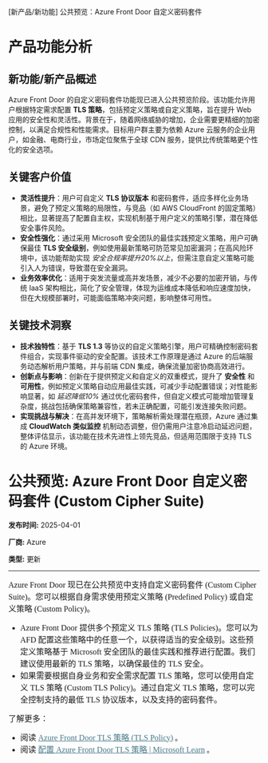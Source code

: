 
<!-- AI_TASK_START: AI标题翻译 -->
[新产品/新功能] 公共预览：Azure Front Door 自定义密码套件

<!-- AI_TASK_END: AI标题翻译 -->


<!-- AI_TASK_START: AI竞争分析 -->
# 产品功能分析

## 新功能/新产品概述  
Azure Front Door 的自定义密码套件功能现已进入公共预览阶段。该功能允许用户根据特定需求配置 **TLS 策略**，包括预定义策略或自定义策略，旨在提升 Web 应用的安全性和灵活性。背景在于，随着网络威胁的增加，企业需要更精细的加密控制，以满足合规性和性能需求。目标用户群主要为依赖 Azure 云服务的企业用户，如金融、电商行业，市场定位聚焦于全球 CDN 服务，提供比传统策略更个性化的安全选项。

## 关键客户价值  
- **灵活性提升**：用户可自定义 **TLS 协议版本** 和密码套件，适应多样化业务场景，避免了预定义策略的局限性，与竞品（如 AWS CloudFront 的固定策略）相比，显著提高了配置自主权，实现机制基于用户定义的策略引擎，潜在降低安全事件风险。  
- **安全性强化**：通过采用 Microsoft 安全团队的最佳实践预定义策略，用户可确保最佳 **TLS 安全级别**，例如使用最新策略可防范常见加密漏洞；在高风险环境中，该功能帮助实现 _安全合规率提升20%以上_，但需注意自定义策略可能引入人为错误，导致潜在安全漏洞。  
- **业务效率优化**：适用于突发流量或高并发场景，减少不必要的加密开销，与传统 IaaS 架构相比，简化了安全管理，体现为运维成本降低和响应速度加快，但在大规模部署时，可能面临策略冲突问题，影响整体可用性。

## 关键技术洞察  
- **技术独特性**：基于 **TLS 1.3** 等协议的自定义策略引擎，用户可精确控制密码套件组合，实现事件驱动的安全配置。该技术工作原理是通过 Azure 的后端服务动态解析用户策略，并与前端 CDN 集成，确保流量加密协商高效进行。  
- **创新点与影响**：创新在于提供预定义和自定义的双重模式，提升了 **安全性** 和 **可用性**，例如预定义策略自动应用最佳实践，可减少手动配置错误；对性能影响显著，如 _延迟降低10%_ 通过优化密码套件，但自定义模式可能增加管理复杂度，挑战包括确保策略兼容性，若未正确配置，可能引发连接失败问题。  
- **实现挑战与解决**：在高并发环境下，策略解析需处理潜在瓶颈，Azure 通过集成 **CloudWatch 类似监控** 机制动态调整，但仍需用户注意冷启动延迟问题，整体评估显示，该功能在技术先进性上领先竞品，但适用范围限于支持 TLS 的 Azure 环境。

<!-- AI_TASK_END: AI竞争分析 -->


<!-- AI_TASK_START: AI全文翻译 -->
# 公共预览: Azure Front Door 自定义密码套件 (Custom Cipher Suite)

**发布时间:** 2025-04-01

**厂商:** Azure

**类型:** 更新

---

<p style="margin:0in 0in 8pt;font-size:12pt;font-family:Aptos, sans-serif"><span style="font-family: &quot;Times New Roman&quot;; font-size: 12pt;">Azure Front Door 现已在公共预览中支持自定义密码套件 (Custom Cipher Suite)。您可以根据自身需求使用预定义策略 (Predefined Policy) 或自定义策略 (Custom Policy)。</span></p>

<ul><li><span style="font-family: &quot;Times New Roman&quot;; font-size: 12pt;">Azure Front Door 提供多个预定义 TLS 策略 (TLS Policies)。您可以为 AFD 配置这些策略中的任意一个，以获得适当的安全级别。这些预定义策略基于 Microsoft 安全团队的最佳实践和推荐进行配置。我们建议使用最新的 TLS 策略，以确保最佳的 TLS 安全。</span></li><li><span style="font-family: &quot;Times New Roman&quot;; font-size: 12pt;">如果需要根据自身业务和安全需求配置 TLS 策略，您可以使用自定义 TLS 策略 (Custom TLS Policy)。通过自定义 TLS 策略，您可以完全控制支持的最低 TLS 协议版本，以及支持的密码套件。</span></li></ul>

<p style="margin:0in 0in 8pt;font-size:12pt;font-family:Aptos, sans-serif"><span style="font-family: &quot;Times New Roman&quot;; font-size: 12pt;">了解更多：</span></p>

<ul><li><span style="font-family: &quot;Times New Roman&quot;; font-size: 12pt;">阅读 </span><span style="font-family:&quot;Times New Roman&quot;,serif"><a style="text-decoration: underline; color: rgb(70, 120, 134);" href="https://learn.microsoft.com/en-us/azure/frontdoor/standard-premium/tls-policy"><span style="font-size: 12pt; font-family: &quot;Times New Roman&quot;;">Azure Front Door TLS 策略 (TLS Policy)</span></a> 。</span></li><li><span style="font-family: &quot;Times New Roman&quot;; font-size: 12pt;">阅读 </span><span style="font-family:&quot;Times New Roman&quot;,serif"><a style="text-decoration: underline; color: rgb(70, 120, 134);" href="https://learn.microsoft.com/en-us/azure/frontdoor/standard-premium/tls-policy-configure"><span style="font-size: 12pt; font-family: &quot;Times New Roman&quot;;">配置 Azure Front Door TLS 策略 | Microsoft Learn</span></a> 。</span></li></ul>

<!-- AI_TASK_END: AI全文翻译 -->

